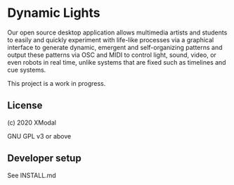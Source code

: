 # Dynamic Lights

Our open source desktop application allows multimedia artists
and students to easily and quickly experiment with life-like processes
via a graphical interface to generate dynamic, emergent
and self-organizing patterns and output these patterns via OSC
and MIDI to control light, sound, video, or even robots in real time,
unlike systems that are fixed such as timelines and cue systems.

This project is a work in progress.

## License

(c) 2020 XModal

GNU GPL v3 or above

## Developer setup

See INSTALL.md

